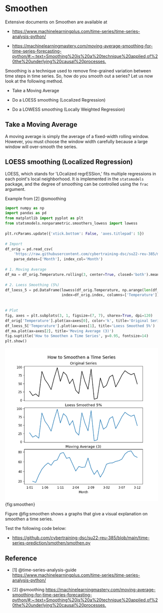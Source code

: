 # Smoothen

Extensive documents on Smoothen are available at

* <https://www.machinelearningplus.com/time-series/time-series-analysis-python/>

* <https://machinelearningmastery.com/moving-average-smoothing-for-time-series-forecasting-python/#:~:text=Smoothing%20is%20a%20technique%20applied,of%20the%20underlying%20causal%20processes.>

Smoothing is a technique used to remove fine-grained variation
between time steps in time series. So, how do you smooth out a 
series? Let us now look at the following method.

* Take a Moving Average

* Do a LOESS smoothing (Localized Regression)

* Do a LOWESS smoothing (Locally Weighted Regression)

## Take a Moving Average

A moving average is simply the average of a fixed-width rolling window. 
However, you must choose the window width carefully because a large window 
will over-smooth the series.

## LOESS smoothing (Localized Regression)

LOESS, which stands for 'LOcalized regrESSion,' fits multiple regressions
in each point's local neighborhood. It is implemented in the `statsmodels`
package, and the degree of smoothing can be controlled using the `frac` argument.

Example from [2] @smoothing

```python
import numpy as np
import pandas as pd
from matplotlib import pyplot as plt
from statsmodels.nonparametric.smoothers_lowess import lowess

plt.rcParams.update({'xtick.bottom': False, 'axes.titlepad': 5})

# Import
df_orig = pd.read_csv(
    'https://raw.githubusercontent.com/cybertraining-dsc/su22-reu-385/main/time-series-prediction/temperature2.csv',
    parse_dates=['Month'], index_col='Month')

# 1. Moving Average
df_ma = df_orig.Temperature.rolling(3, center=True, closed='both').mean()

# 2. Loess Smoothing (5%)
df_loess_5 = pd.DataFrame(lowess(df_orig.Temperature, np.arange(len(df_orig.Temperature)), frac=0.05)[:, 1],
                          index=df_orig.index, columns=['Temperature'])


# Plot
fig, axes = plt.subplots(3, 1, figsize=(7, 7), sharex=True, dpi=120)
df_orig['Temperature'].plot(ax=axes[0], color='k', title='Original Series')
df_loess_5['Temperature'].plot(ax=axes[1], title='Loess Smoothed 5%')
df_ma.plot(ax=axes[2], title='Moving Average (3)')
fig.suptitle('How to Smoothen a Time Series', y=0.95, fontsize=14)
plt.show()
```

![Smothen a Time series](images/smoothen.png){fig:smoothen}

Figure @fig:smoothen shows a graphs that give a visual explanation on smoothen a time series.

Test the following code below:

* <https://github.com/cybertraining-dsc/su22-reu-385/blob/main/time-series-prediction/smothen/smothen.py>

## Reference

* [1] @time-series-analysis-guide <https://www.machinelearningplus.com/time-series/time-series-analysis-python/>

* [2] @smoothing <https://machinelearningmastery.com/moving-average-smoothing-for-time-series-forecasting-python/#:~:text=Smoothing%20is%20a%20technique%20applied,of%20the%20underlying%20causal%20processes.>